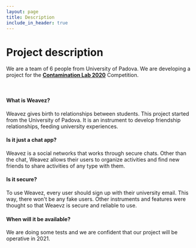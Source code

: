 ```yaml
---
layout: page
title: Description
include_in_header: true
---
```


# Project description
We are a team of 6 people from University of Padova. We are developing a project for the [**Contamination Lab 2020**](https://clabveneto.it/?lang=en) Competition.

<br>

#### What is Weavez?

Weavez gives birth to relationships between students. This project started from the University of Padova. It is an instrument to develop friendship relationships, feeding university experiences.

#### Is it just a chat app?

Weavez is a social networks that works through secure chats. Other than the chat, Weavez allows their users to organize activities and find new friends to share activities of any type with them.

#### Is it secure?

To use Weavez, every user should sign up with their university email. This way, there won't be any fake users. Other instruments and features were thought so that Weaevz is secure and reliable to use.

#### When will it be available?

We are doing some tests and we are confident that our project will be operative in 2021.
